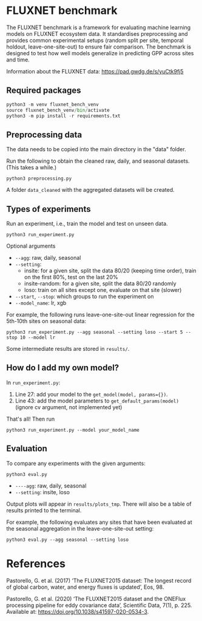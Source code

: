 # FLUXNET benchmark

The FLUXNET benchmark is a framework for evaluating machine learning models on FLUXNET ecosystem data. It standardises preprocessing and provides common experimental setups (random split per site, temporal holdout, leave-one-site-out) to ensure fair comparison. The benchmark is designed to test how well models generalize in predicting GPP across sites and time.

Information about the FLUXNET data: https://pad.gwdg.de/s/yuCtk9fj5

## Required packages

```python
python3 -m venv fluxnet_bench_venv
source fluxnet_bench_venv/bin/activate
python3 -m pip install -r requirements.txt
```

## Preprocessing data

The data needs to be copied into the main directory in the "data" folder.

Run the following to obtain the cleaned raw, daily, and seasonal datasets. (This takes a while.)

```
python3 preprocessing.py
```

A folder `data_cleaned` with the aggregated datasets will be created.

## Types of experiments

Run an experiment, i.e., train the model and test on unseen data.

```
python3 run_experiment.py
```

Optional arguments
* `--agg`: raw, daily, seasonal
* `--setting`: 
    - insite: for a given site, split the data 80/20 (keeping time order), train on the first 80%, test on the last 20%
    - insite-random: for a given site, split the data 80/20 randomly
    - loso: train on all sites except one, evaluate on that site (slower)
* `--start`, `--stop`: which groups to run the experiment on
* `--model_name`: lr, xgb 

For example, the following runs leave-one-site-out linear regression for the 5th-10th sites on seasonal data: 

```
python3 run_experiment.py --agg seasonal --setting loso --start 5 --stop 10 --model lr
```

Some intermediate results are stored in `results/`.

## How do I add my own model?

In `run_experiment.py`:
1. Line 27: add your model to the `get_model(model, params={})`. 
2. Line 43: add the model parameters to `get_default_params(model)` (ignore cv argument, not implemented yet)

That's all! Then run 
```
python3 run_experiment.py --model your_model_name
```

## Evaluation

To compare any experiments with the given arguments: 

```
python3 eval.py
``` 

* `----agg`: raw, daily, seasonal
* `--setting`: insite, loso 

Output plots will appear in `results/plots_tmp`. There will also be a table of results printed to the terminal.

For example, the following evaluates any sites that have been evaluated at the seasonal aggregation in the leave-one-site-out setting:

```
python3 eval.py --agg seasonal --setting loso
```

# References

Pastorello, G. et al. (2017) ‘The FLUXNET2015 dataset: The longest record of global carbon, water, and energy fluxes is updated’, Eos, 98.

Pastorello, G. et al. (2020) ‘The FLUXNET2015 dataset and the ONEFlux processing pipeline for eddy covariance data’, Scientific Data, 7(1), p. 225. Available at: https://doi.org/10.1038/s41597-020-0534-3.